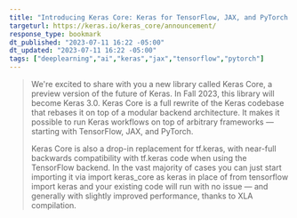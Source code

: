 ```yaml
---
title: "Introducing Keras Core: Keras for TensorFlow, JAX, and PyTorch."
targeturl: https://keras.io/keras_core/announcement/
response_type: bookmark
dt_published: "2023-07-11 16:22 -05:00"
dt_updated: "2023-07-11 16:22 -05:00"
tags: ["deeplearning","ai","keras","jax","tensorflow","pytorch"]
---
```


> We're excited to share with you a new library called Keras Core, a preview version of the future of Keras. In Fall 2023, this library will become Keras 3.0. Keras Core is a full rewrite of the Keras codebase that rebases it on top of a modular backend architecture. It makes it possible to run Keras workflows on top of arbitrary frameworks — starting with TensorFlow, JAX, and PyTorch.
> 
> Keras Core is also a drop-in replacement for tf.keras, with near-full backwards compatibility with tf.keras code when using the TensorFlow backend. In the vast majority of cases you can just start importing it via import keras_core as keras in place of from tensorflow import keras and your existing code will run with no issue — and generally with slightly improved performance, thanks to XLA compilation.
